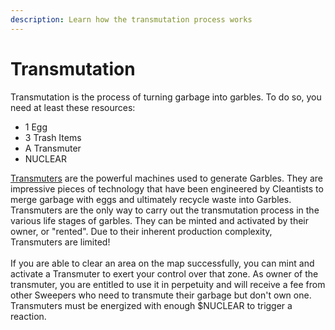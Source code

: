 ```yaml
---
description: Learn how the transmutation process works
---
```


# Transmutation

Transmutation is the process of turning garbage into garbles. To do so, you need at least these  resources:

* 1 Egg
* 3 Trash Items
* A Transmuter
* NUCLEAR

[Transmuters](../resources/nft/transmuters.md) are the powerful machines used to generate Garbles. They are impressive pieces of technology that have been engineered by Cleantists to merge garbage with eggs and ultimately recycle waste into Garbles. Transmuters are the only way to carry out the transmutation process in the various life stages of garbles. They can be minted and activated by their owner, or "rented". Due to their inherent production complexity, Transmuters are limited!\
\
If you are able to clear an area on the map successfully, you can mint and activate a Transmuter to exert your control over that zone. As owner of the transmuter, you are entitled to use it in perpetuity and will receive a fee from other Sweepers who need to transmute their garbage but don't own one. Transmuters must be energized with enough $NUCLEAR to trigger a reaction.&#x20;
